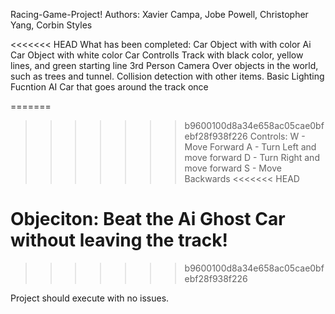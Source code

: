 Racing-Game-Project! Authors: Xavier Campa, Jobe Powell, Christopher Yang, Corbin Styles

<<<<<<< HEAD
What has been completed:
Car Object with with color
Ai Car Object with white color
Car Controlls
Track with black color, yellow lines, and green starting line
3rd Person Camera
Over objects in the world, such as trees and tunnel.
Collision detection with other items.
Basic Lighting
Fucntion AI Car that goes around the track once

=======
>>>>>>> b9600100d8a34e658ac05cae0bfebf28f938f226
Controls:
W - Move Forward
A - Turn Left and move forward
D - Turn Right and move forward
S - Move Backwards
<<<<<<< HEAD

Objeciton: Beat the Ai Ghost Car without leaving the track!
=======
>>>>>>> b9600100d8a34e658ac05cae0bfebf28f938f226

Project should execute with no issues.
